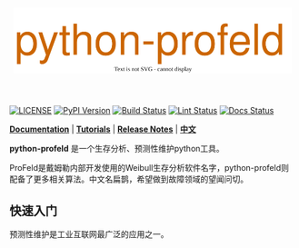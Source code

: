 [license-image]: https://img.shields.io/badge/License-MIT-blue.svg
[license-url]: https://opensource.org/licenses/MIT
[pypi-image]: https://badge.fury.io/py/python-profeld.svg
[pypi-url]: https://pypi.python.org/pypi/python-profeld
[build-image]: https://github.com/LongxingTan/python-profeld/actions/workflows/test.yml/badge.svg?branch=master
[build-url]: https://github.com/LongxingTan/python-profeld/actions/workflows/test.yml?query=branch%3Amaster
[lint-image]: https://github.com/LongxingTan/python-profeld/actions/workflows/lint.yml/badge.svg
[lint-url]: https://github.com/LongxingTan/python-profeld/actions/workflows/lint.yml
[docs-image]: https://readthedocs.org/projects/python-profeld/badge/?version=latest
[docs-url]: https://python-profeld.readthedocs.io/en/latest/

<h1 align="center">
<img src="./docs/source/_static/logo.svg" width="490" align=center/>
</h1><br>

[![LICENSE][license-image]][license-url]
[![PyPI Version][pypi-image]][pypi-url]
[![Build Status][build-image]][build-url]
[![Lint Status][lint-image]][lint-url]
[![Docs Status][docs-image]][docs-url]

**[Documentation](https://python-profeld.readthedocs.io)** | **[Tutorials](https://python-profeld.readthedocs.io/en/latest/tutorials.html)** | **[Release Notes](https://python-profeld.readthedocs.io/en/latest/CHANGELOG.html)** | **[中文](./README_CN.md)**

**python-profeld** 是一个生存分析、预测性维护python工具。

ProFeld是戴姆勒内部开发使用的Weibull生存分析软件名字，python-profeld则配备了更多相关算法。中文名扁鹊，希望做到故障领域的望闻问切。

## 快速入门

 预测性维护是工业互联网最广泛的应用之一。
 